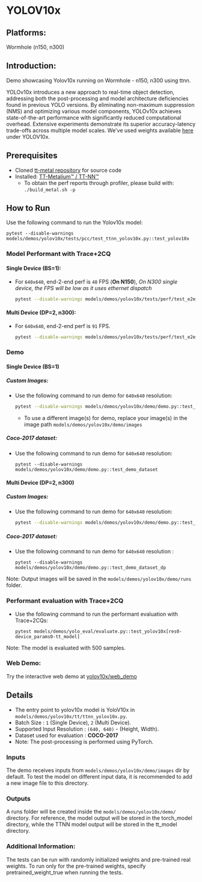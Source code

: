 # YOLOV10x

## Platforms:
Wormhole (n150, n300)

## Introduction:
Demo showcasing Yolov10x running on Wormhole - n150, n300 using ttnn.

YOLOv10x introduces a new approach to real-time object detection, addressing both the post-processing and model architecture deficiencies found in previous YOLO versions. By eliminating non-maximum suppression (NMS) and optimizing various model components, YOLOv10x achieves state-of-the-art performance with significantly reduced computational overhead. Extensive experiments demonstrate its superior accuracy-latency trade-offs across multiple model scales. We've used weights available [here](https://docs.ultralytics.com/models/yolov10x/#performance) under YOLOV10x.

## Prerequisites
- Cloned [tt-metal repository](https://github.com/tenstorrent/tt-metal) for source code
- Installed: [TT-Metalium™ / TT-NN™](https://github.com/tenstorrent/tt-metal/blob/main/INSTALLING.md)
  - To obtain the perf reports through profiler, please build with: `./build_metal.sh -p`

## How to Run
Use the following command to run the Yolov10x model:
```
pytest --disable-warnings models/demos/yolov10x/tests/pcc/test_ttnn_yolov10x.py::test_yolov10x
```

### Model Performant with Trace+2CQ
#### Single Device (BS=1):
- For `640x640`, end-2-end perf is `48` FPS (**On N150**), _On N300 single device, the FPS will be low as it uses ethernet dispatch_

  ```bash
  pytest --disable-warnings models/demos/yolov10x/tests/perf/test_e2e_performant.py::test_e2e_performant
  ```

#### Multi Device (DP=2, n300):
- For `640x640`, end-2-end perf is `91` FPS.

  ```bash
  pytest --disable-warnings models/demos/yolov10x/tests/perf/test_e2e_performant.py::test_e2e_performant_dp
  ```

### Demo

#### Single Device (BS=1)
##### Custom Images:
- Use the following command to run demo for `640x640` resolution:

    ```bash
    pytest --disable-warnings models/demos/yolov10x/demo/demo.py::test_demo
    ```
  - To use a different image(s) for demo, replace your image(s) in the image path `models/demos/yolov10x/demo/images`

##### Coco-2017 dataset:
- Use the following command to run demo for `640x640` resolution:
  ```
  pytest --disable-warnings models/demos/yolov10x/demo/demo.py::test_demo_dataset
  ```

#### Multi Device (DP=2, n300)
##### Custom Images:
- Use the following command to run demo for `640x640` resolution:
  ```bash
  pytest --disable-warnings models/demos/yolov10x/demo/demo.py::test_demo_dp
  ```

##### Coco-2017 dataset:
- Use the following command to run demo for `640x640` resolution :

  ```
  pytest --disable-warnings models/demos/yolov10x/demo/demo.py::test_demo_dataset_dp
  ```

Note: Output images will be saved in the `models/demos/yolov10x/demo/runs` folder.

### Performant evaluation with Trace+2CQ

- Use the following command to run the performant evaluation with Trace+2CQs:

  ```
  pytest models/demos/yolo_eval/evaluate.py::test_yolov10x[res0-device_params0-tt_model]
  ```

Note: The model is evaluated with 500 samples.

### Web Demo:
Try the interactive web demo at [yolov10x/web_demo](https://github.com/tenstorrent/tt-metal/blob/main/models/demos/yolov10x/web_demo/README.md)

## Details
- The entry point to yolov10x model is YoloV10x in `models/demos/yolov10x/tt/ttnn_yolov10x.py`.
- Batch Size : `1` (Single Device), `2` (Multi Device).
- Supported Input Resolution : `(640, 640)` - (Height, Width).
- Dataset used for evaluation : **COCO-2017**
- Note: The post-processing is performed using PyTorch.

### Inputs
The demo receives inputs from `models/demos/yolov10x/demo/images` dir by default. To test the model on different input data, it is recommended to add a new image file to this directory.

### Outputs
A runs folder will be created inside the `models/demos/yolov10x/demo/` directory. For reference, the model output will be stored in the torch_model directory, while the TTNN model output will be stored in the tt_model directory.

### Additional Information:
The tests can be run with  randomly initialized weights and pre-trained real weights.  To run only for the pre-trained weights, specify pretrained_weight_true when running the tests.
